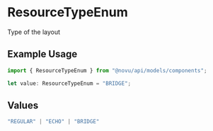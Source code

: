 # ResourceTypeEnum

Type of the layout

## Example Usage

```typescript
import { ResourceTypeEnum } from "@novu/api/models/components";

let value: ResourceTypeEnum = "BRIDGE";
```

## Values

```typescript
"REGULAR" | "ECHO" | "BRIDGE"
```